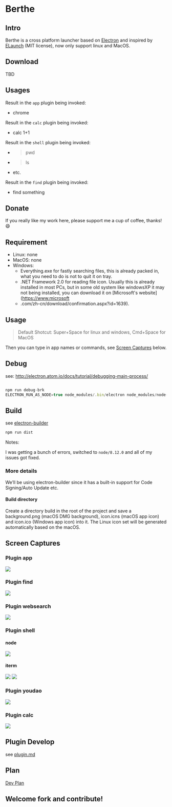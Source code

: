 # Berthe

## Intro

Berthe is a cross platform launcher based on [Electron](https://github.com/electron/electron) and inspired by [ELaunch](https://github.com/zaaack/ELaunch) (MIT license), now only support linux and MacOS.

## Download

TBD

## Usages

Result in the `app` plugin being invoked:

- chrome

Result in the `calc` plugin being invoked:

- calc 1+1

Result in the `shell` plugin being invoked:

- > pwd
- > ls
- etc.

Result in the `find` plugin being invoked:

- find something

## Donate

If you really like my work here, please support me a cup of coffee, thanks! :smile:

## Requirement

* Linux: none
* MacOS: none
* Windows:
  * Everything.exe for fastly searching files, this is already packed in, what you need to do is not to quit it on tray.
  * .NET Framework 2.0 for reading file icon. Usually this is already installed in most PCs, but in some old system like windowsXP it may not being installed, you can download it on [Microsoft's website](https://www.microsoft
  * .com/zh-cn/download/confirmation.aspx?id=1639).

## Usage

>Default Shotcut: Super+Space for linux and windows, Cmd+Space for MacOS

Then you can type in app names or commands, see [Screen Captures](#screen-captures) below.

## Debug

see: http://electron.atom.io/docs/tutorial/debugging-main-process/

```js

npm run debug-brk
ELECTRON_RUN_AS_NODE=true node_modules/.bin/electron node_modules/node-inspector/bin/inspector.js

```

## Build

see [electron-builder](https://github.com/electron-userland/electron-builder)

```js
npm run dist
```

Notes:

I was getting a bunch of errors, switched to `node/8.12.0` and all of my issues got fixed.

### More details

We’ll be using electron-builder since it has a built-in support for Code Signing/Auto Update etc.

#### Build directory

Create a directory build in the root of the project and save a background.png (macOS DMG background), icon.icns (macOS app icon) and icon.ico (Windows app icon) into it. The Linux icon set will be generated automatically based on the macOS.

## Screen Captures

### Plugin app

![](https://raw.githubusercontent.com/zaaack/ELaunch/master/docs/captures/app.jpg)

### Plugin find

![](https://raw.githubusercontent.com/zaaack/ELaunch/master/docs/captures/find.jpg)


### Plugin websearch

![](https://raw.githubusercontent.com/zaaack/ELaunch/master/docs/captures/search.jpg)

### Plugin shell

#### node
![](https://raw.githubusercontent.com/zaaack/ELaunch/master/docs/captures/shell1.jpg)

#### iterm
![](https://raw.githubusercontent.com/zaaack/ELaunch/master/docs/captures/shell2.jpg)
![](https://raw.githubusercontent.com/zaaack/ELaunch/master/docs/captures/shell3.jpg)


### Plugin youdao

![](https://raw.githubusercontent.com/zaaack/ELaunch/master/docs/captures/youdao.jpg)

### Plugin calc

![](https://raw.githubusercontent.com/zaaack/ELaunch/master/docs/captures/calc.jpg)

## Plugin Develop

see [plugin.md](https://github.com/zaaack/ELaunch/wiki/Plugin-Development)

## Plan

[Dev Plan](https://github.com/zaaack/ELaunch/issues/1)


## Welcome fork and contribute!
